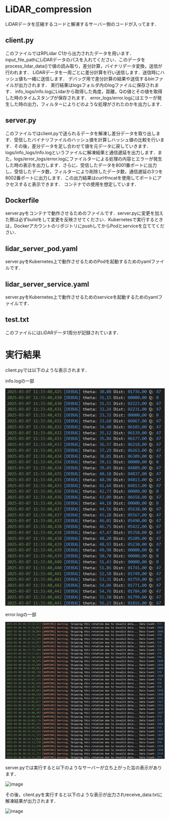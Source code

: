 # LiDAR_compression
LiDARデータを圧縮するコードと解凍するサーバー側のコードが入ってます．

##  client.py
このファイルではRPLidar C1から出力されたデータを用います．
input_file_pathにLiDARデータのパスを入れてください．このデータをprocess_lidar_data()で値の読み取り，差分計算，バイナリデータ変換，送信が行われます．
LiDARデータを一周ごとに差分計算を行い送信します．送信時にハッシュ値も一緒に送信します．
デバッグ用で差分計算の結果や送信するbinファイルが出力されます．
実行結果はlogsフォルダ内のlogファイルに保存されます．
info_logs/info.logにLidarから取得した角度，距離，Qの値とその値を取得した時のタイムスタンプが保存されます．
error_logs/error.logにはエラーが発生した時の出力，フィルターによりどのような処理がされたのかを出力します．

## server.py
このファイルではclient.pyで送られるデータを解凍し差分データを取り出します．受信したバイナリファイルのハッシュ値を計算しハッシュ値の比較を行います．その後，差分データを足し合わせて値を元データに戻していきます．
logs/info_logs/info.logというファイルに解凍結果と通信遅延を出力します．また，logs/error_logs/error.logにファイルターによる処理の内容とエラーが発生した時の表示を出力します．さらに、受信したデータを8001番ポートに出力し，受信したデータ数，フィルターにより削除したデータ数，通信遅延の3つを8002番ポートに出力します．この出力結果はcurlやncatを使用してポートにアクセスすると表示できます．
コンテナでの使用を想定しています．

## Dockerfile
server.pyをコンテナで動作させるためのファイルです．server.pyに変更を加えた際は必ずbuildをして変更を反映させてください．Kubernetesで実行するときは，DockerアカウントのリポジトリにpushしてからPodとserviceを立ててください．

## lidar_server_pod.yaml
server.pyをKubernetes上で動作させるためのPodを起動するためのyamlファイルです．

## lidar_server_service.yaml
server.pyをKubernetes上で動作させるためのserviceを起動するためのyamlファイルです．

## test.txt
このファイルにはLiDARデータ1周分が記録されています．

# 実行結果
client.pyでは以下のような表示されます．

info.logの一部

![image](client_info_log.png)


error.logの一部

![image](client_error_log.png)

server.pyでは実行すると以下のようなサーバーが立ち上がった旨の表示があります．

![image](https://github.com/user-attachments/assets/bf2ca20b-dd2f-4531-b434-ee08a2bdc1b7)

その後，client.pyを実行すると以下のような表示が出力されreceive_data.txtに解凍結果が出力されます．  

![image](https://github.com/user-attachments/assets/e45751ee-65c5-423f-999d-ce7266029efc)

